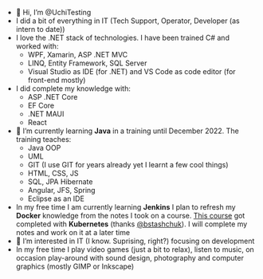 - 👋 Hi, I’m @UchiTesting
- I did a bit of everything in IT (Tech Support, Operator, Developer (as intern to date))
- I love the .NET stack of technologies. I have been trained C# and worked with:
  - WPF, Xamarin, ASP .NET MVC
  - LINQ, Entity Framework, SQL Server
  - Visual Studio as IDE (for .NET) and VS Code as code editor (for front-end mostly)
- I did complete my knowledge with:
  - ASP .NET Core
  - EF Core
  - .NET MAUI
  - React
- 🌱 I’m currently learning **Java** in a training until December 2022. The training teaches:
  - Java OOP
  - UML
  - GIT (I use GIT for years already yet I learnt a few cool things)
  - HTML, CSS, JS
  - SQL, JPA Hibernate
  - Angular, JFS, Spring
  - Eclipse as an IDE
- In my free time I am currently learning **Jenkins**
I plan to refresh my **Docker** knowledge from the notes I took on a course. 
[This course](https://www.udemy.com/course/docker-complete) got completed with **Kubernetes** (thanks [@bstashchuk](https://github.com/bstashchuk/)).
I will complete my notes and work on it at a later time
- 👀 I’m interested in IT (I know. Suprising, right?) focusing on development
- In my free time I play video games (just a bit to relax), listen to music, on occasion 
play-around with sound design, photography and computer graphics (mostly GIMP or Inkscape)

<!---
UchiTesting/UchiTesting is a ✨ special ✨ repository because its `README.md` (this file) appears on your GitHub profile.
You can click the Preview link to take a look at your changes.
--->
